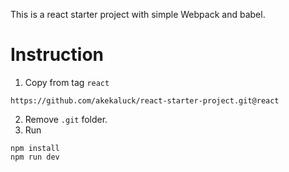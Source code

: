 
This is a react starter project with simple Webpack and babel.
# Instruction
1. Copy from tag `react`
```
https://github.com/akekaluck/react-starter-project.git@react
```
2. Remove `.git` folder.
3. Run
```
npm install
npm run dev
```
